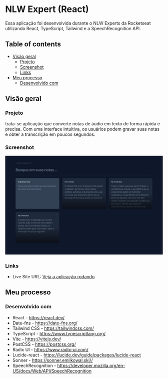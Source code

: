 # NLW Expert (React)

Essa aplicação foi desenvolvida durante o NLW Experts da Rocketseat utilizando React, TypeScript, Tailwind e a SpeechRecognition API. 

## Table of contents

- [Visão geral](#visão-geral)
  - [Projeto](#projeto)
  - [Screenshot](#screenshot)
  - [Links](#links)
- [Meu processo](#meu-processo)
  - [Desenvolvido com](#desenvolvido-com)

## Visão geral

### Projeto

trata-se aplicação que converte notas de áudio em texto de forma rápida e precisa. Com uma interface intuitiva, os usuários podem gravar suas notas e obter a transcrição em poucos segundos.

### Screenshot

![](public/screenshot.png)

### Links

- Live Site URL: [Veja a aplicação rodando](https://nlw-experts-notes-omega.vercel.app/)

## Meu processo

### Desenvolvido com

  - React - https://react.dev/
  - Date-fns - https://date-fns.org/
  - Tailwind CSS - https://tailwindcss.com/
  - TypeScript - https://www.typescriptlang.org/
  - Vite - https://vitejs.dev/
  - PostCSS - https://postcss.org/
  - Radix UI - https://www.radix-ui.com/
  - Lucide-react - https://lucide.dev/guide/packages/lucide-react
  - Sonner - https://sonner.emilkowal.ski//
  - SpeechRecognition - https://developer.mozilla.org/en-US/docs/Web/API/SpeechRecognition

